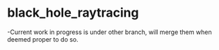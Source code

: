# black_hole_raytracing

-Current work in progress is under other branch, will merge them when deemed proper to do so.  
